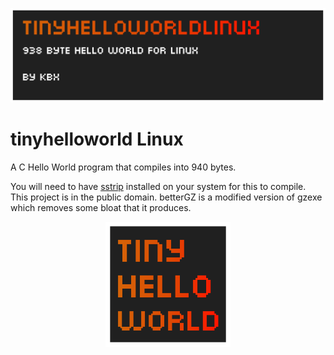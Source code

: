 ![banner](./brand/banner.png)
# tinyhelloworld Linux

A C Hello World program that compiles into 940 bytes.

You will need to have [sstrip](https://github.com/aunali1/super-strip "sstrip") installed on your system for this to compile.
This project is in the public domain.
betterGZ is a modified version of gzexe which removes some bloat that it produces.

<p align="center">
<img src="./brand/icon.png" alt="drawing" width="200" height="200"/>
</p>
